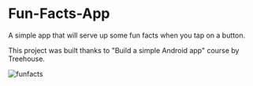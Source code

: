 # Fun-Facts-App
A simple app that will serve up some fun facts when you tap on a button.

This project was built thanks to "Build a simple Android app" course by Treehouse.

![funfacts](https://user-images.githubusercontent.com/18213190/31546432-960005e8-b023-11e7-9f58-791bee112ce6.jpg)
